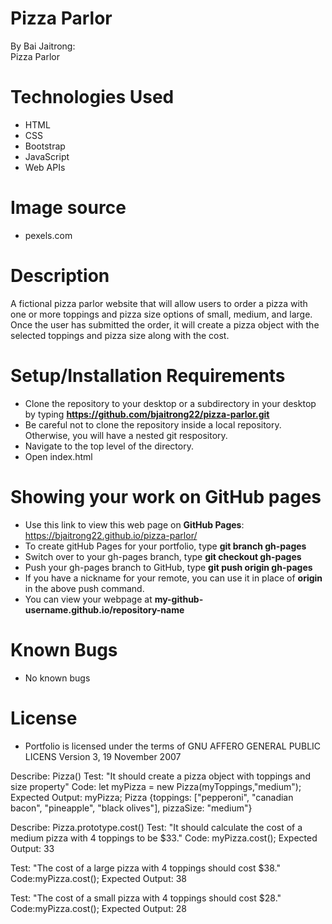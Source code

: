 # Pizza Parlor
By Bai Jaitrong:  
Pizza Parlor  
# Technologies Used
  * HTML
  * CSS
  * Bootstrap
  * JavaScript
  * Web APIs

# Image source
  * pexels.com
  
# Description
A fictional pizza parlor website that will allow users to order a pizza with one or more toppings and pizza size options of small, medium, and large. Once the user has submitted the order, it will create a pizza object with the selected toppings and pizza size along with the cost.

# Setup/Installation Requirements
  * Clone the repository to your desktop or a subdirectory in your desktop by typing **https://github.com/bjaitrong22/pizza-parlor.git**
  * Be careful not to clone the repository inside a local repository. Otherwise, you will have a nested git respository.
  * Navigate to the top level of the directory.
  * Open index.html 

# Showing your work on GitHub pages
  * Use this link to view this web page on **GitHub Pages**: https://bjaitrong22.github.io/pizza-parlor/
  * To create gitHub Pages for your portfolio, type **git branch gh-pages**
  * Switch over to your gh-pages branch, type **git checkout gh-pages**
  * Push your gh-pages branch to GitHub, type **git push origin gh-pages**
  * If you have a nickname for your remote, you can use it in place of **origin** in the above push command.
  * You can view your webpage at **my-github-username.github.io/repository-name**

# Known Bugs
  * No known bugs
# License
 * Portfolio is licensed under the terms of GNU AFFERO GENERAL PUBLIC LICENS Version 3, 19 November 2007

Describe: Pizza()
Test: "It should create a pizza object with toppings and size property"
Code: let myPizza = new Pizza(myToppings,"medium");
Expected Output: myPizza;
Pizza {toppings: ["pepperoni", "canadian bacon", "pineapple", "black olives"], pizzaSize: "medium"}

Describe: Pizza.prototype.cost()
Test: "It should calculate the cost of a medium pizza with 4 toppings to be $33."
Code: myPizza.cost();
Expected Output: 33

Test: "The cost of a large pizza with 4 toppings should cost $38."
Code:myPizza.cost();
Expected Output: 38

Test: "The cost of a small pizza with 4 toppings should cost $28."
Code:myPizza.cost();
Expected Output: 28



